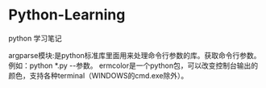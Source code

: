 # Python-Learning
python 学习笔记

argparse模块:是python标准库里面用来处理命令行参数的库。获取命令行参数。例如：python *.py --参数。
ermcolor是一个python包，可以改变控制台输出的颜色，支持各种terminal（WINDOWS的cmd.exe除外）。

